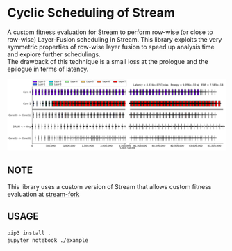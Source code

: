 # Cyclic Scheduling of Stream

A custom fitness evaluation for Stream to perform row-wise (or close to row-wise) Layer-Fusion scheduling in Stream.
This library exploits the very symmetric properties of row-wise layer fusion to speed up analysis time and explore further schedulings.  
The drawback of this technique is a small loss at the prologue and the epilogue in terms of latency.

![scheduling](img.png)

## NOTE
This library uses a custom version of Stream that allows custom fitness evaluation at [stream-fork](https://github.com/Andful/stream-fork/tree/draft-custom-fitness-evaluation)

## USAGE
```bash
pip3 install .
jupyter notebook ./example
```
